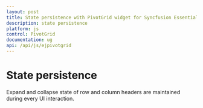 ```yaml
---
layout: post
title: State persistence with PivotGrid widget for Syncfusion Essential JS
description: state persistence
platform: js
control: PivotGrid
documentation: ug
api: /api/js/ejpivotgrid
---
```


# State persistence

Expand and collapse state of row and column headers are maintained during every UI interaction.


